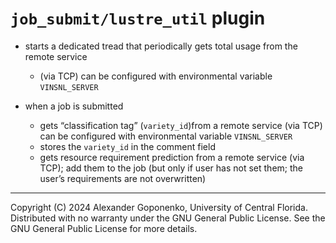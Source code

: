 
# `job_submit/lustre_util` plugin

-	starts a dedicated tread that periodically gets total usage from the remote service
    -	(via TCP) can be configured with environmental variable `VINSNL_SERVER`

-	when a job is submitted 
    -	gets “classification tag” (`variety_id`)from a remote service (via TCP) can be configured with environmental variable `VINSNL_SERVER`
    -	stores the `variety_id` in the comment field
    -	gets resource requirement prediction from a remote service (via TCP); add them to the job (but only if user has not set them; the user’s requirements are not overwritten)

----
Copyright (C) 2024 Alexander Goponenko, University of Central Florida.
Distributed with no warranty under the GNU General Public License.
See the GNU General Public License for more details.